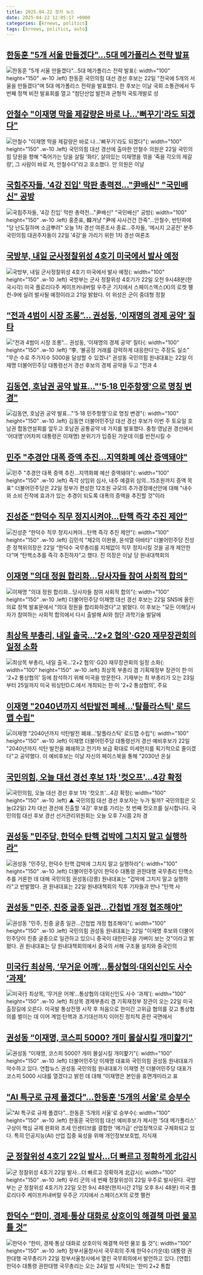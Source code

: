 ```yaml
---
title: 2025.04.22 정치 뉴스
date: 2025-04-22 12:05:17 +0900
categories: [krnews, politics]
tags: [krnews, politics, auto]
---
```

## [한동훈 "5개 서울 만들겠다"…5대 메가폴리스 전략 발표](https://n.news.naver.com/mnews/article/215/0001206682)

![한동훈 "5개 서울 만들겠다"…5대 메가폴리스 전략 발표](https://mimgnews.pstatic.net/image/origin/215/2025/04/22/1206682.jpg?type=nf220_150){: width="100" height="150" .w-10 .left}
한동훈 국민의힘 대선 경선 후보는 22일 "전국에 5개의 서울을 만들겠다"며 5대 메가폴리스 전략을 발표했다. 한 후보는 이날 국회 소통관에서 두 번째 정책 비전 발표회를 열고 "첨단산업 발전과 균형적 국토개발로 성

## [안철수 "이재명 막을 제갈량은 바로 나…'뻐꾸기'라도 되겠다"](https://n.news.naver.com/mnews/article/025/0003435741)

![안철수 "이재명 막을 제갈량은 바로 나…'뻐꾸기'라도 되겠다"](https://mimgnews.pstatic.net/image/origin/025/2025/04/22/3435741.jpg?type=nf220_150){: width="100" height="150" .w-10 .left}
국민의힘 대선 경선에 출마한 안철수 의원은 22일 국민의힘 당원을 향해 “죽어가는 당을 살릴 ‘화타’, 살아있는 이재명을 꺾을 ‘죽을 각오의 제갈량’, 그 사람이 바로 저, 안철수다”라고 호소했다. 안 의원은 이날

## [국힘주자들, '4강 진입' 막판 총력전…"尹배신" "국민배신" 공방](https://n.news.naver.com/mnews/article/001/0015344207)

![국힘주자들, '4강 진입' 막판 총력전…"尹배신" "국민배신" 공방](https://mimgnews.pstatic.net/image/origin/001/2025/04/22/15344207.jpg?type=nf220_150){: width="100" height="150" .w-10 .left}
홍준표, 韓겨냥 "尹에 사사건건 깐죽"…안철수, 반탄파에 "당 난도질하며 소금뿌려" 오늘 1차 경선 여론조사 종료…주자들, '메시지 고공전' 분주 국민의힘 대권주자들이 22일 '4강'을 가리기 위한 1차 경선 여론조

## [국방부, 내일 군사정찰위성 4호기 미국에서 발사 예정](https://n.news.naver.com/mnews/article/028/0002741927)

![국방부, 내일 군사정찰위성 4호기 미국에서 발사 예정](https://mimgnews.pstatic.net/image/origin/028/2025/04/21/2741927.jpg?type=nf220_150){: width="100" height="150" .w-10 .left}
국방부는 군사 정찰위성 4호기가 22일 오전 9시48분(한국시각) 미국 플로리다주 케이프커내버럴 우주군 기지에서 스페이스엑스(X)의 로켓 팰컨-9에 실려 발사될 예정이라고 21일 밝혔다. 이 위성은 군이 중대형 정찰

## [“전과 4범이 시장 조롱”… 권성동, ‘이재명의 경제 공약’ 질타](https://n.news.naver.com/mnews/article/022/0004029740)

![“전과 4범이 시장 조롱”… 권성동, ‘이재명의 경제 공약’ 질타](https://mimgnews.pstatic.net/image/origin/022/2025/04/22/4029740.jpg?type=nf220_150){: width="100" height="150" .w-10 .left}
“李, ‘불공정 거래를 강력하게 대응한다’는 주장도 실소” “무슨 수로 주가지수 5000을 달성할 수 있겠나” 권성동 국민의힘 원내대표는 22일 이재명 더불어민주당 대통령선거 경선 후보의 경제 공약을 두고 “전과 4

## [김동연, 호남권 공약 발표…"'5·18 민주항쟁'으로 명칭 변경"](https://n.news.naver.com/mnews/article/031/0000926320)

![김동연, 호남권 공약 발표…"'5·18 민주항쟁'으로 명칭 변경"](https://mimgnews.pstatic.net/image/origin/031/2025/04/21/926320.jpg?type=nf220_150){: width="100" height="150" .w-10 .left}
김동연 더불어민주당 대선 경선 후보가 이번 주 토요일 호남권 합동연설회를 앞두고 호남권 공통공약 네 가지를 발표했다. 충청·영남권 경선에서 '어대명'(어차피 대통령은 이재명) 분위기가 입증된 가운데 이를 반전시킬 수

## [민주 "추경안 대폭 증액 추진…지역화폐 예산 증액돼야"](https://n.news.naver.com/mnews/article/001/0015344137)

![민주 "추경안 대폭 증액 추진…지역화폐 예산 증액돼야"](https://mimgnews.pstatic.net/image/origin/001/2025/04/22/15344137.jpg?type=nf220_150){: width="100" height="150" .w-10 .left}
즉각 상임위 심사, 내주 예결위 심의…15조원까지 증액 목표" 더불어민주당은 22일 정부가 편성한 12조원 규모의 추가경정예산안에 대해 "내수와 소비 진작에 효과가 있는 추경이 되도록 대폭의 증액을 추진할 것"이라

## [진성준 “한덕수 직무 정지시켜야…탄핵 즉각 추진 제안”](https://n.news.naver.com/mnews/article/023/0003900955)

![진성준 “한덕수 직무 정지시켜야…탄핵 즉각 추진 제안”](https://mimgnews.pstatic.net/image/origin/023/2025/04/22/3900955.jpg?type=nf220_150){: width="100" height="150" .w-10 .left}
김민석 “제2의 이완용, 윤석열 아바타” 더불어민주당 진성준 정책위의장은 22일 “한덕수 국무총리를 지체없이 직무 정지시킬 것을 공개 제안한다”며 “탄핵소추를 즉각 추진하자”고 했다. 진 의장은 이날 당 원내대책회의

## [이재명 "의대 정원 합리화…당사자들 참여 사회적 합의"](https://n.news.naver.com/mnews/article/448/0000522400)

![이재명 "의대 정원 합리화…당사자들 참여 사회적 합의"](https://mimgnews.pstatic.net/image/origin/448/2025/04/22/522400.jpg?type=nf220_150){: width="100" height="150" .w-10 .left}
더불어민주당 이재명 대선 경선 후보는 22일 SNS에 올린 의료 정책 발표문에서 "의대 정원을 합리화하겠다"고 밝혔다. 이 후보는 "모든 이해당사자가 참여하는 사회적 합의에서 다시 출발해 AI와 첨단 과학기술 발달에

## [최상목 부총리, 내일 출국…'2+2 협의'·G20 재무장관회의 일정 소화](https://n.news.naver.com/mnews/article/008/0005183557)

![최상목 부총리, 내일 출국…'2+2 협의'·G20 재무장관회의 일정 소화](https://mimgnews.pstatic.net/image/origin/008/2025/04/21/5183557.jpg?type=nf220_150){: width="100" height="150" .w-10 .left}
최상목 부총리 겸 기획재정부 장관이 한·미 '2+2 통상협의' 등에 참석하기 위해 미국을 방문한다. 기재부는 최 부총리가 오는 23일부터 25일까지 미국 워싱턴D.C.에서 개최되는 한·미 '2+2 통상협의', 주요

## [이재명 "2040년까지 석탄발전 폐쇄...'탈플라스틱' 로드맵 수립"](https://n.news.naver.com/mnews/article/215/0001206657)

![이재명 "2040년까지 석탄발전 폐쇄...'탈플라스틱' 로드맵 수립"](https://mimgnews.pstatic.net/image/origin/215/2025/04/22/1206657.jpg?type=nf220_150){: width="100" height="150" .w-10 .left}
이재명 더불어민주당 대통령선거 경선 예비후보가 22일 "2040년까지 석탄 발전을 폐쇄하고 전기차 보급 확대로 미세먼지를 획기적으로 줄이겠다"고 공약했다. 이 예비후보는 이날 자신의 페이스북을 통해 "2030년 온실

## [국민의힘, 오늘 대선 경선 후보 1차 '컷오프'…4강 확정](https://n.news.naver.com/mnews/article/055/0001251399)

![국민의힘, 오늘 대선 경선 후보 1차 '컷오프'…4강 확정](https://mimgnews.pstatic.net/image/origin/055/2025/04/22/1251399.jpg?type=nf220_150){: width="100" height="150" .w-10 .left}
▲ 국민의힘 대선 경선 후보자는 누가 될까? 국민의힘은 오늘(22일) 2차 대선 경선에 진출할 '4강' 후보를 가리는 첫 번째 컷오프를 실시합니다. 국민의힘 대선 후보 경선 선거관리위원회는 오늘 오후 7시쯤 2차 경

## [권성동 "민주당, 한덕수 탄핵 겁박에 그치지 말고 실행하라"](https://n.news.naver.com/mnews/article/654/0000117451)

![권성동 "민주당, 한덕수 탄핵 겁박에 그치지 말고 실행하라"](https://mimgnews.pstatic.net/image/origin/654/2025/04/22/117451.jpg?type=nf220_150){: width="100" height="150" .w-10 .left}
더불어민주당이 한덕수 대통령 권한대행 국무총리 탄핵소추를 거론한 데 대해 국민의힘 권성동(강릉) 원내대표는 "겁박에 그치지 말고 실행하라"고 반발했다. 권 원내대표는 22일 원내대책회의 직후 기자들과 만나 "탄핵 사

## [권성동 "민주, 친중 굴종 일관…간첩법 개정 협조해야"](https://n.news.naver.com/mnews/article/448/0000522407)

![권성동 "민주, 친중 굴종 일관…간첩법 개정 협조해야"](https://mimgnews.pstatic.net/image/origin/448/2025/04/22/522407.jpg?type=nf220_150){: width="100" height="150" .w-10 .left}
국민의힘 권성동 원내대표는 22일 "이재명 후보와 더불어민주당이 친중 굴종으로 일관하고 있으니 중국이 대한민국을 가벼이 보는 것"이라고 밝혔다. 권 원내대표는 당 원내대책회의에서 중국의 서해 구조물 설치와 중국인의

## [미국行 최상목, ‘무거운 어깨’…통상협의·대외신인도 사수 ‘과제’](https://n.news.naver.com/mnews/article/018/0005993600)

![미국行 최상목, ‘무거운 어깨’…통상협의·대외신인도 사수 ‘과제’](https://mimgnews.pstatic.net/image/origin/018/2025/04/21/5993600.jpg?type=nf220_150){: width="100" height="150" .w-10 .left}
최상목 경제부총리 겸 기획재정부 장관이 오는 22일 미국 출장길에 오른다. 미국발 통상전쟁 시작 후 처음으로 한미간 고위급 협의를 갖고 통상협의를 벌이는 데 이어 계엄·탄핵과 조기대선까지 이어진 정치적 혼란 국면에서

## [권성동 “이재명, 코스피 5000? 개미 몰살시킬 개미핥기”](https://n.news.naver.com/mnews/article/021/0002704734)

![권성동 “이재명, 코스피 5000? 개미 몰살시킬 개미핥기”](https://mimgnews.pstatic.net/image/origin/021/2025/04/22/2704734.jpg?type=nf220_150){: width="100" height="150" .w-10 .left}
더불어민주당 이재명 대표와 국민의힘 권성동 원내대표가 악수하고 있다. 연합뉴스 권성동 국민의힘 원내대표가 이재명 전 더불어민주당 대표가 코스피 5000 시대를 열겠다고 밝힌 데 대해 “이재명은 본인을 휴면개미라고 표

## ["AI 특구로 규제 풀겠다"…한동훈 '5개의 서울'로 승부수](https://n.news.naver.com/mnews/article/417/0001072481)

!["AI 특구로 규제 풀겠다"…한동훈 '5개의 서울'로 승부수](https://mimgnews.pstatic.net/image/origin/417/2025/04/22/1072481.jpg?type=nf220_150){: width="100" height="150" .w-10 .left}
한동훈 국민의힘 대선 예비후보가 제시한 '5대 메가폴리스' 구상이 핵심 규제 완화와 조세 인센티브를 결합한 '메가급' 산업정책으로 구체화되고 있다. 특히 인공지능(AI) 산업 집중 육성을 위해 개인정보보호법, 지식재

## [군 정찰위성 4호기 22일 발사…더 빠르고 정확하게 北감시](https://n.news.naver.com/mnews/article/081/0003535147)

![군 정찰위성 4호기 22일 발사…더 빠르고 정확하게 北감시](https://mimgnews.pstatic.net/image/origin/081/2025/04/21/3535147.jpg?type=nf220_150){: width="100" height="150" .w-10 .left}
우리 군의 네 번째 정찰위성이 22일 우주로 발사된다. 국방부는 군 정찰위성 4호기가 22일 오전 9시 48분(현지시간 21일 오후 8시 48분) 미국 플로리다주 케이프커내버럴 우주군 기지에서 스페이스X의 로켓 팰컨

## [한덕수 “한미, 경제·통상 대화로 상호이익 해결책 마련 물꼬 틀 것”](https://n.news.naver.com/mnews/article/016/0002460855)

![한덕수 “한미, 경제·통상 대화로 상호이익 해결책 마련 물꼬 틀 것”](https://mimgnews.pstatic.net/image/origin/016/2025/04/22/2460855.jpg?type=nf220_150){: width="100" height="150" .w-10 .left}
정부서울청사서 국무회의 주재 한덕수(가운데) 대통령 권한대행 국무총리가 22일 정부서울청사에서 열린 국무회의에서 발언하고 있다. [연합] 한덕수 대통령 권한대행 국무총리는 오는 24일 밤 시작되는 ‘한미 2+2 통합

